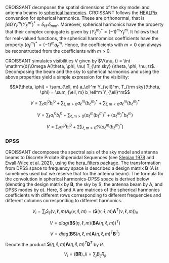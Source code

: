 CROISSANT decmposes the spatial dimensions of the sky model and antenna beams to [spherical harmonics](https://en.wikipedia.org/wiki/Spherical_harmonics). CROISSANT follows the [HEALPix]((https://en.wikipedia.org/wiki/Spherical_harmonics)) convention for spherical harmonics. These are orthonormal, that is
$\int \mathrm{d}\Omega Y_\ell^m \left(Y_{\ell'}^{m'}\right)^* = \delta_{\ell\ell'} \delta_{mm'}$. Moreover, spherical harmonics have the property that their complex conjugate is given by $\left(Y_\ell^m\right)^* = (-1)^m Y_\ell^m$. 
It follows that for real-valued functions, the spherical harmomnics coefficients have the property $\left(a_\ell^m \right)^* = (-1)^m a_\ell^m$. Hence, the coefficients with $m<0$ can always be reconstructed from the coefficients with $m>0$.

CROISSANT simulates visibilities V given by $V(\nu, t) = \int \mathrm{d}\Omega A(\theta, \phi, \nu) T_{\rm sky} (\theta, \phi, \nu, t)$. Decomposing the beam and the sky to spherical harmonics and using the above properties yield a simple expression for the visibility:

$$A(\theta, \phi) = \sum_{\ell, m} a_\ell^m Y_{\ell}^m, T_{\rm sky}(\theta, \phi) = \sum_{\ell, m} b_\ell^m Y_{\ell}^m$$ 

$$V = \sum_\ell a_l^0 b_l^0 + \sum_{\ell, m>0} a_\ell^m \left(b_\ell^m\right)^* + \sum_{\ell, m<0} a_\ell^m \left(b_\ell^m\right)^*$$

$$V = \sum_\ell a_l^0 b_l^0 + \sum_{\ell, m>0} \left(a_\ell^m \left(b_\ell^m\right)^* + \left(a_\ell^m\right)^* b_\ell^m\right)$$

$$V = \sum_\ell a_l^0 b_l^0 + 2\sum_{\ell, m>0}\Re \left(a_\ell^m \left(b_\ell^m\right)^*\right)$$


### DPSS
CROISSANT decomposes the spectral axis of the sky model and antenna beams to Discrete Prolate Shperoidal Sequences (see [Slepian 1978](https://ui.adsabs.harvard.edu/abs/1978ATTTJ..57.1371S/abstract) and [Ewall-Wice et al. 2021](https://ui.adsabs.harvard.edu/abs/2021MNRAS.500.5195E/abstract)), using the [hera_filters package](https://github.com/HERA-Team/hera_filters). The transformation from DPSS space to frequency space is described a design matrix $\mathbf{B}$ 
(A is sometimes used but we reserve that for the antenna beam). The formula for the convolution in spherical harmonics-DPSS space is derived below (denoting the design matrix by $\mathbf{B}$,
the sky by S, the antenna beam by A, and DPSS modes by $\eta$). Here, S and A are matrices of the spherical harmonics coefficients with different rows corresponding to different frequencies and different columns corresponding to different harmonics.

$$V_i = \sum_j S_{ij} (\nu, \ell, m) A_{ij} (\nu, \ell, m) = (\mathbf{S} (\nu, \ell, m) \mathbf{A}^T (\nu, \ell, m))_{ii}$$

$$V = diag(\mathbf{B}\mathbf{S} (\eta, \ell, m) \left(\mathbf{B} \mathbf{A} (\eta, \ell, m) \right)^T)$$

$$V = diag(\mathbf{B}\mathbf{S} (\eta, \ell, m) \mathbf{A} (\eta, \ell, m)^T \mathbf{B}^T)$$

Denote the product $\mathbf{S} (\eta, \ell, m) \mathbf{A} (\eta, \ell, m)^T \mathbf{B}^T$
by $R$.

$$V_{i} = ( \mathbf{B} \mathbf{R} ) \_{ii} = \sum_j B_{ij} R_{ji} $$
